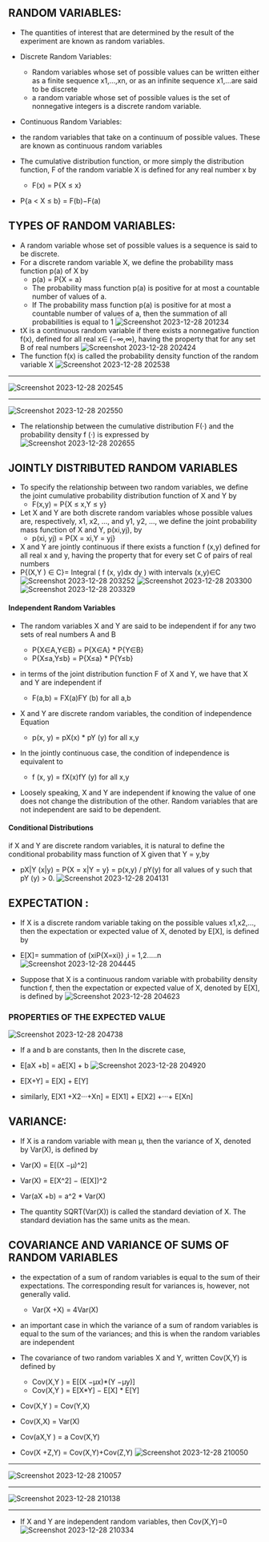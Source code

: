 ## RANDOM VARIABLES:
- The quantities of interest that are determined by the result of the experiment are known as random variables.
- Discrete Random Variables:
  - Random variables whose set of possible values can be written either as a finite sequence x1,...,xn, or as an infinite sequence x1,...are said to be discrete
  - a random variable whose set of possible values is the set of nonnegative integers is a discrete random variable.
 
-  Continuous Random Variables:
  - the random variables that take on a continuum of possible values. These are known as continuous random variables
- The cumulative distribution function, or more simply the distribution function, F of the random variable X is defined for any real number x by
   - F(x) = P{X ≤ x}
- P{a < X ≤ b} = F(b)−F(a)

## TYPES OF RANDOM VARIABLES: 
- A random variable whose set of possible values is a sequence is said to be discrete.
- For a discrete random variable X, we define the probability mass function p(a) of X by
  - p(a) = P{X = a}
  - The probability mass function p(a) is positive for at most a countable number of values of a.
  - If The probability mass function p(a) is positive for at most a countable number of values of a, then the summation of all probabilities is equal to 1
![Screenshot 2023-12-28 201234](https://github.com/Selvam-DG/Statistics_-and_R_programming/assets/98681717/4a70858e-e7a8-4053-9448-da1c643baf36)
- tX is a continuous random variable if there exists a nonnegative function f(x), defined for all real x∈ (−∞,∞), having the property that for any set B of real numbers
![Screenshot 2023-12-28 202424](https://github.com/Selvam-DG/Statistics_-and_R_programming/assets/98681717/b54b6f35-83af-4cef-ae0e-f811479a6b0c)
- The function f(x) is called the probability density function of the random variable X
![Screenshot 2023-12-28 202538](https://github.com/Selvam-DG/Statistics_-and_R_programming/assets/98681717/85241987-9a71-4a07-aee8-ed69ccf8b5e5)
_____________________________________________________________________________________________________________________________________________________________________________________________________________________________
![Screenshot 2023-12-28 202545](https://github.com/Selvam-DG/Statistics_-and_R_programming/assets/98681717/26fd849c-8335-4fa4-a138-04b849fd0e36)
_________________________________________________________________________________________________________________________________________________________________________________________________________________________
![Screenshot 2023-12-28 202550](https://github.com/Selvam-DG/Statistics_-and_R_programming/assets/98681717/073c2d78-6a39-427c-9a18-8c266c2688f7)

- The relationship between the cumulative distribution F(·) and the probability density f (·) is expressed by
![Screenshot 2023-12-28 202655](https://github.com/Selvam-DG/Statistics_-and_R_programming/assets/98681717/eee75583-4909-4e18-8793-17028d3742d0)

## JOINTLY DISTRIBUTED RANDOM VARIABLES

- To specify the relationship between two random variables, we define the joint cumulative probability distribution function of X and Y by
  - F(x,y) = P{X ≤ x,Y ≤ y}
- Let X and Y are both discrete random variables whose possible values are, respectively, x1, x2, ..., and y1, y2, ..., we define the joint probability mass function of X and Y, p(xi,yj), by
   - p(xi, yj) = P{X = xi,Y = yj}
-  X and Y are jointly continuous if there exists a function f (x,y) defined for all real x and y, having the property that for every set C of pairs of real numbers
 - P{(X,Y ) ∈ C}=  Integral ( f (x, y)dx dy ) with intervals (x,y)∈C
![Screenshot 2023-12-28 203252](https://github.com/Selvam-DG/Statistics_-and_R_programming/assets/98681717/bf378cd5-3b5a-46cf-8574-361579483d44)
![Screenshot 2023-12-28 203300](https://github.com/Selvam-DG/Statistics_-and_R_programming/assets/98681717/faaacdb6-ad7f-493c-bdec-95898ea58aa5)
![Screenshot 2023-12-28 203329](https://github.com/Selvam-DG/Statistics_-and_R_programming/assets/98681717/e5bb9de5-f0fc-4981-89e7-9b058195f849)
#### Independent Random Variables
- The random variables X and Y are said to be independent if for any two sets of real numbers A and B
  - P{X∈A,Y∈B} = P{X∈A} * P{Y∈B}
  - P{X≤a,Y≤b} = P{X≤a} * P{Y≤b}
- in terms of the joint distribution function F of X and Y, we have that X and Y are independent if
  - F(a,b) = FX(a)FY (b)  for all a,b
- X and Y are discrete random variables, the condition of independence  Equation
  - p(x, y) = pX(x) * pY (y) for all x,y
- In the jointly continuous case, the condition of independence is equivalent to
  - f (x, y) = fX(x)fY (y) for all x,y

- Loosely speaking, X and Y are independent if knowing the value of one does not change the distribution of the other. Random variables that are not independent are said to be dependent.

#### Conditional Distributions
 if X and Y are discrete random variables, it is natural to define the conditional probability mass function of X given that Y = y,by
  - pX|Y (x|y) = P{X = x|Y = y} = p(x,y) / pY(y) for all values of y such that pY (y) > 0.
 ![Screenshot 2023-12-28 204131](https://github.com/Selvam-DG/Statistics_-and_R_programming/assets/98681717/7d9266dd-7e95-45f7-a108-0f9550da6894)

## EXPECTATION :
- If X is a discrete random variable taking on the possible values x1,x2,..., then the expectation or expected value of X, denoted by E[X], is defined by
 - E[X]= summation of (xiP{X=xi}) ,i = 1,2.....n
![Screenshot 2023-12-28 204445](https://github.com/Selvam-DG/Statistics_-and_R_programming/assets/98681717/71861b3e-82b2-47f7-91b6-c15ff7a11bc6)

- Suppose that X is a continuous random variable with probability density function f, then the expectation or expected value of X, denoted by E[X], is defined by
![Screenshot 2023-12-28 204623](https://github.com/Selvam-DG/Statistics_-and_R_programming/assets/98681717/7f6c409b-4cd5-452b-9f60-3f7b904ba464)

### PROPERTIES OF THE EXPECTED VALUE
![Screenshot 2023-12-28 204738](https://github.com/Selvam-DG/Statistics_-and_R_programming/assets/98681717/af9a97f7-1a3c-4328-9c1e-7da60bd3d387)

-  If a and b are constants, then In the discrete case,
  - E[aX +b] = aE[X] + b
![Screenshot 2023-12-28 204920](https://github.com/Selvam-DG/Statistics_-and_R_programming/assets/98681717/4b4f98fc-8ef5-4f14-a0d1-88466ef99065)

- E[X+Y] = E[X] + E[Y]
- similarly,  E[X1 +X2···+Xn] = E[X1] + E[X2] +···+ E[Xn]

## VARIANCE:

-  If X is a random variable with mean µ, then the variance of X, denoted by Var(X), is defined by
  - Var(X) = E[(X −µ)^2]
  - Var(X) = E[X^2] − (E[X])^2

-  Var(aX +b) = a^2 * Var(X)
- The quantity SQRT(Var(X)) is called the standard deviation of X. The standard deviation has the same units as the mean.

## COVARIANCE AND VARIANCE OF SUMS OF RANDOM VARIABLES

- the expectation of a sum of random variables is equal to the sum of their expectations. The corresponding result for variances is, however, not generally valid.
  - Var(X +X) = 4Var(X)
- an important case in which the variance of a sum of random variables is equal to the sum of the variances; and this is when the random variables are independent
- The covariance of two random variables X and Y, written Cov(X,Y) is defined by
  -  Cov(X,Y ) = E[(X −µx)*(Y −µy)]
  -  Cov(X,Y ) = E[X*Y] − E[X] * E[Y]

- Cov(X,Y ) = Cov(Y,X)
- Cov(X,X) = Var(X)
- Cov(aX,Y ) = a Cov(X,Y)
- Cov(X +Z,Y) = Cov(X,Y)+Cov(Z,Y)
![Screenshot 2023-12-28 210050](https://github.com/Selvam-DG/Statistics_-and_R_programming/assets/98681717/55bd1b27-ff4f-4238-85f9-dc5703de6847)

________________________________________________________________________________________________________________________________________________________________________________________________________________________
![Screenshot 2023-12-28 210057](https://github.com/Selvam-DG/Statistics_-and_R_programming/assets/98681717/48da55db-0bc8-45a2-a1a6-40d79ce02156)

________________________________________________________________________________________________________________________________________________________________________________________________________________________
![Screenshot 2023-12-28 210138](https://github.com/Selvam-DG/Statistics_-and_R_programming/assets/98681717/51690d6d-aab6-4ba7-8729-162251992f73)

________________________________________________________________________________________________________________________________________________________________________________________________________________________
-  If X and Y are independent random variables, then Cov(X,Y)=0
![Screenshot 2023-12-28 210334](https://github.com/Selvam-DG/Statistics_-and_R_programming/assets/98681717/fb6ea8fb-a9a8-431f-b994-6caadbe241c4)









